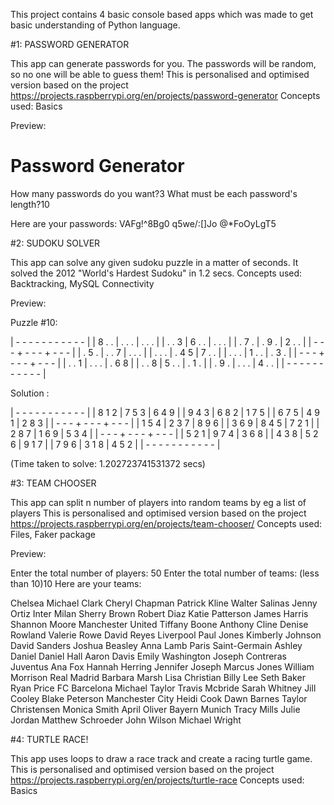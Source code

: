 This project contains 4 basic console based apps which was made to get basic understanding of Python language.

#1: PASSWORD GENERATOR

This app can generate passwords for you. The passwords will be random, so no one will be able to guess them!
This is personalised and optimised version based on the project https://projects.raspberrypi.org/en/projects/password-generator
Concepts used: Basics

Preview:

Password Generator
==================

How many passwords do you want?3
What must be each password's length?10

Here are your passwords:
VAFg!^8Bg0
q5we/:[]Jo
@*FoOyLgT5

#2: SUDOKU SOLVER

This app can solve any given sudoku puzzle in a matter of seconds. It solved the 2012 "World's Hardest Sudoku" in 1.2 secs.
Concepts used: Backtracking, MySQL Connectivity

Preview:

Puzzle #10:

| - - - - - - - - - - - |
| 8 . . | . . . | . . . |
| . . 3 | 6 . . | . . . |
| . 7 . | . 9 . | 2 . . |
| - - - + - - - + - - - |
| . 5 . | . . 7 | . . . |
| . . . | . 4 5 | 7 . . |
| . . . | 1 . . | . 3 . |
| - - - + - - - + - - - |
| . . 1 | . . . | . 6 8 |
| . . 8 | 5 . . | . 1 . |
| . 9 . | . . . | 4 . . |
| - - - - - - - - - - - |

Solution :

| - - - - - - - - - - - |
| 8 1 2 | 7 5 3 | 6 4 9 |
| 9 4 3 | 6 8 2 | 1 7 5 |
| 6 7 5 | 4 9 1 | 2 8 3 |
| - - - + - - - + - - - |
| 1 5 4 | 2 3 7 | 8 9 6 |
| 3 6 9 | 8 4 5 | 7 2 1 |
| 2 8 7 | 1 6 9 | 5 3 4 |
| - - - + - - - + - - - |
| 5 2 1 | 9 7 4 | 3 6 8 |
| 4 3 8 | 5 2 6 | 9 1 7 |
| 7 9 6 | 3 1 8 | 4 5 2 |
| - - - - - - - - - - - |

(Time taken to solve: 1.202723741531372 secs)

#3: TEAM CHOOSER

This app can split n number of players into random teams by eg a list of players
This is personalised and optimised version based on the project https://projects.raspberrypi.org/en/projects/team-chooser/
Concepts used: Files, Faker package

Preview:

Enter the total number of players: 50
Enter the total number of teams: (less than 10)10
Here are your teams:

Chelsea
        Michael Clark
        Cheryl Chapman
        Patrick Kline
        Walter Salinas
        Jenny Ortiz
Inter Milan
        Sherry Brown
        Robert Diaz
        Katie Patterson
        James Harris
        Shannon Moore
Manchester United
        Tiffany Boone
        Anthony Cline
        Denise Rowland
        Valerie Rowe
        David Reyes
Liverpool
        Paul Jones
        Kimberly Johnson
        David Sanders
        Joshua Beasley
        Anna Lamb
Paris Saint-Germain
        Ashley Daniel
        Daniel Hall
        Aaron Davis
        Emily Washington
        Joseph Contreras
Juventus
        Ana Fox
        Hannah Herring
        Jennifer Joseph
        Marcus Jones
        William Morrison
Real Madrid
        Barbara Marsh
        Lisa Christian
        Billy Lee
        Seth Baker
        Ryan Price
FC Barcelona
        Michael Taylor
        Travis Mcbride
        Sarah Whitney
        Jill Cooley
        Blake Peterson
Manchester City
        Heidi Cook
        Dawn Barnes
        Taylor Christensen
        Monica Smith
        April Oliver
Bayern Munich
        Tracy Mills
        Julie Jordan
        Matthew Schroeder
        John Wilson
        Michael Wright

#4: TURTLE RACE!

This app uses loops to draw a race track and create a racing turtle game.
This is personalised and optimised version based on the project https://projects.raspberrypi.org/en/projects/turtle-race
Concepts used: Basics

